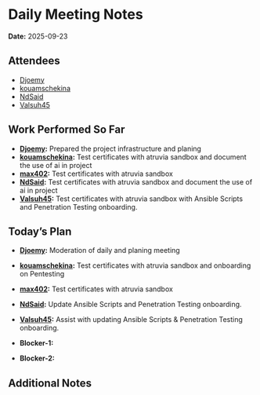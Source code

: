 # Daily Meeting Notes

**Date:** 2025-09-23

## Attendees
- [Djoemy](https://github.com/Djoemy)
- [kouamschekina](https://github.com/kouamschekina)
- [NdSaid](https://github.com/NdSaid)
- [Valsuh45](https://github.com/Valsuh45)

## Work Performed So Far
- **[Djoemy](https://github.com/Djoemy):** Prepared the project infrastructure and planing
- **[kouamschekina](https://github.com/kouamschekina):** Test certificates with atruvia sandbox and document the use of ai in project
- **[max402](https://github.com/max402):** Test certificates with atruvia sandbox
- **[NdSaid](https://github.com/NdSaid):** Test certificates with atruvia sandbox and document the use of ai in project
- **[Valsuh45](https://github.com/Valsuh45):** Test certificates with atruvia sandbox with Ansible Scripts and Penetration Testing onboarding.

## Today’s Plan
- **[Djoemy](https://github.com/Djoemy):** Moderation of daily and planing meeting
- **[kouamschekina](https://github.com/kouamschekina):** Test certificates with atruvia sandbox and onboarding on Pentesting
- **[max402](https://github.com/max402):** Test certificates with atruvia sandbox
- **[NdSaid](https://github.com/NdSaid):** Update Ansible Scripts and Penetration Testing onboarding.
- **[Valsuh45](https://github.com/Valsuh45):** Assist with updating Ansible Scripts & Penetration Testing onboarding.

- **Blocker-1:** 

- **Blocker-2:** 

## Additional Notes
